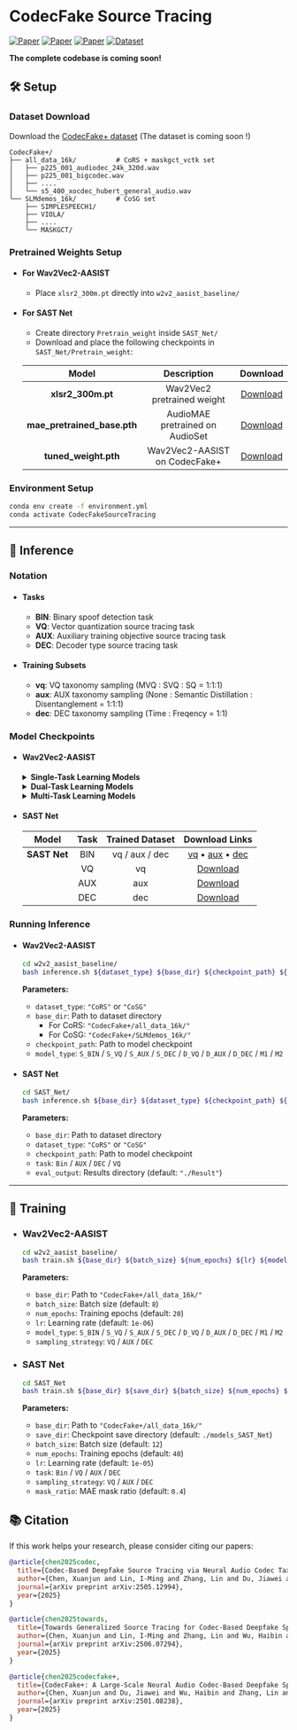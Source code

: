 # CodecFake Source Tracing

[![Paper](https://img.shields.io/badge/arXiv-2505.12994-b31b1b.svg)](https://arxiv.org/abs/2505.12994)
[![Paper](https://img.shields.io/badge/arXiv-2506.07294-b31b1b.svg)](https://arxiv.org/abs/2506.07294)
[![Paper](https://img.shields.io/badge/arXiv-2501.08238-b31b1b.svg)](https://arxiv.org/abs/2501.08238)
[![Dataset](https://img.shields.io/badge/Dataset-CodecFake+-blue.svg)](https://github.com/ResponsibleGenAI/CodecFake-Plus-Dataset)



**The complete codebase is coming soon!**


## 🛠️ Setup

###  Dataset Download

Download the [CodecFake+ dataset](https://github.com/ResponsibleGenAI/CodecFake-Plus-Dataset) (The dataset is coming soon !)

```
CodecFake+/
├── all_data_16k/          # CoRS + maskgct_vctk set
│   ├── p225_001_audiodec_24k_320d.wav
│   ├── p225_001_bigcodec.wav
│   ├── ....
│   └── s5_400_xocdec_hubert_general_audio.wav
└── SLMdemos_16k/          # CoSG set
    ├── SIMPLESPEECH1/     
    ├── VIOLA/
    ├── ....
    └── MASKGCT/
```

###  Pretrained Weights Setup

- #### For Wav2Vec2-AASIST
    - Place `xlsr2_300m.pt` directly into `w2v2_aasist_baseline/`

- #### For SAST Net
    - Create directory `Pretrain_weight` inside `SAST_Net/`
    - Download and place the following checkpoints in `SAST_Net/Pretrain_weight`:
    
    | Model | Description | Download |
    |:-----:|:-----------:|:--------:|
    | **xlsr2_300m.pt** | Wav2Vec2 pretrained weight | [ Download](https://huggingface.co/CodecFake/CodecFake_Source_Tracing/blob/main/model_checkpoints/Pretrain_weight/xlsr2_300m.pt) |
    | **mae_pretrained_base.pth** | AudioMAE pretrained on AudioSet | [ Download](https://huggingface.co/CodecFake/CodecFake_Source_Tracing/blob/main/model_checkpoints/Pretrain_weight/mae_pretrained_base.pth) |
    | **tuned_weight.pth** | Wav2Vec2-AASIST on CodecFake+ | [ Download](https://huggingface.co/CodecFake/CodecFake_Source_Tracing/blob/main/model_checkpoints/Pretrain_weight/tuned_weight.pth) |

### Environment Setup

```bash
conda env create -f environment.yml
conda activate CodecFakeSourceTracing
```

---

## 🚀 Inference

###  Notation

- #### **Tasks**
    - **BIN**: Binary spoof detection task
    - **VQ**: Vector quantization source tracing task  
    - **AUX**: Auxiliary training objective source tracing task
    - **DEC**: Decoder type source tracing task

- #### **Training Subsets** 
    - **vq**: VQ taxonomy sampling (MVQ : SVQ : SQ = 1:1:1)
    - **aux**: AUX taxonomy sampling (None : Semantic Distillation : Disentanglement = 1:1:1)  
    - **dec**: DEC taxonomy sampling (Time : Freqency = 1:1)

###  Model Checkpoints

- #### **Wav2Vec2-AASIST**

    <details>
    <summary><strong> Single-Task Learning Models</strong></summary>
    
    | Model | Task | Trained Dataset | Download Links |
    |:-----:|:----:|:---------------:|:--------------:|
    | **S_BIN** | BIN | vq / aux / dec | [vq](https://huggingface.co/CodecFake/CodecFake_Source_Tracing/blob/main/model_checkpoints/Wav2Vec2_baseline/S_BIN_VQ_bal.pth) • [aux](https://huggingface.co/CodecFake/CodecFake_Source_Tracing/blob/main/model_checkpoints/Wav2Vec2_baseline/S_BIN_AUX_bal.pth) • [dec](https://huggingface.co/CodecFake/CodecFake_Source_Tracing/blob/main/model_checkpoints/Wav2Vec2_baseline/S_BIN_DEC_bal.pth) |
    | **S_VQ** | VQ | vq | [ Download](https://huggingface.co/CodecFake/CodecFake_Source_Tracing/blob/main/model_checkpoints/Wav2Vec2_baseline/S_VQ.pth) |
    | **S_AUX** | AUX | aux | [ Download](https://huggingface.co/CodecFake/CodecFake_Source_Tracing/blob/main/model_checkpoints/Wav2Vec2_baseline/S_AUX.pth) |
    | **S_DEC** | DEC | dec | [Download](https://huggingface.co/CodecFake/CodecFake_Source_Tracing/blob/main/model_checkpoints/Wav2Vec2_baseline/S_DEC.pth) |
    
    </details>
    
    <details>
    <summary><strong>Dual-Task Learning Models</strong></summary>
    
    | Model | Task | Trained Dataset | Download Links |
    |:-----:|:----:|:---------------:|:--------------:|
    | **D_VQ** | BIN / VQ | vq | [Download](https://huggingface.co/CodecFake/CodecFake_Source_Tracing/blob/main/model_checkpoints/Wav2Vec2_baseline/D_VQ.pth) |
    | **D_AUX** | BIN / AUX | aux | [ Download](https://huggingface.co/CodecFake/CodecFake_Source_Tracing/blob/main/model_checkpoints/Wav2Vec2_baseline/D_AUX.pth) |
    | **D_DEC** | BIN / DEC | dec | [ Download](https://huggingface.co/CodecFake/CodecFake_Source_Tracing/blob/main/model_checkpoints/Wav2Vec2_baseline/D_DEC.pth) |
    
    </details>
    
    <details>
    <summary><strong> Multi-Task Learning Models</strong></summary>
    
    | Model | Task | Trained Dataset | Download Links |
    |:-----:|:----:|:---------------:|:--------------:|
    | **M1** | BIN / VQ / AUX / DEC | vq / aux / dec | [vq](https://huggingface.co/CodecFake/CodecFake_Source_Tracing/blob/main/model_checkpoints/Wav2Vec2_baseline/M1_VQ_bal.pth) • [aux](https://huggingface.co/CodecFake/CodecFake_Source_Tracing/blob/main/model_checkpoints/Wav2Vec2_baseline/M1_AUX_bal.pth) • [dec](https://huggingface.co/CodecFake/CodecFake_Source_Tracing/blob/main/model_checkpoints/Wav2Vec2_baseline/M1_DEC_bal.pth) |
    | **M2** | VQ / AUX / DEC | vq / aux / dec | [vq](https://huggingface.co/CodecFake/CodecFake_Source_Tracing/blob/main/model_checkpoints/Wav2Vec2_baseline/M2_VQ_bal.pth) • [aux](https://huggingface.co/CodecFake/CodecFake_Source_Tracing/blob/main/model_checkpoints/Wav2Vec2_baseline/M2_AUX_bal.pth) • [dec](https://huggingface.co/CodecFake/CodecFake_Source_Tracing/blob/main/model_checkpoints/Wav2Vec2_baseline/M2_DEC_bal.pth) |
    
    </details>

- #### **SAST Net**

    | Model | Task | Trained Dataset | Download Links |
    |:-----:|:----:|:---------------:|:--------------:|
    | **SAST Net** | BIN | vq / aux / dec | [vq](https://huggingface.co/CodecFake/CodecFake_Source_Tracing/blob/main/model_checkpoints/SAST_Net/SAST_Net_BIN_VQ_bal.pth) • [aux](https://huggingface.co/CodecFake/CodecFake_Source_Tracing/blob/main/model_checkpoints/SAST_Net/SAST_Net_BIN_AUX_bal.pth) • [dec](https://huggingface.co/CodecFake/CodecFake_Source_Tracing/blob/main/model_checkpoints/SAST_Net/SAST_Net_BIN_DEC_bal.pth) |
    | | VQ | vq | [ Download](https://huggingface.co/CodecFake/CodecFake_Source_Tracing/blob/main/model_checkpoints/SAST_Net/SAST_Net_VQ.pth) |
    | | AUX | aux | [ Download](https://huggingface.co/CodecFake/CodecFake_Source_Tracing/blob/main/model_checkpoints/SAST_Net/SAST_Net_AUX.pth) |
    | | DEC | dec | [ Download](https://huggingface.co/CodecFake/CodecFake_Source_Tracing/blob/main/model_checkpoints/SAST_Net/SAST_Net_DEC.pth) |

###  Running Inference

- #### **Wav2Vec2-AASIST**

    ```bash
    cd w2v2_aasist_baseline/
    bash inference.sh ${dataset_type} ${base_dir} ${checkpoint_path} ${model_type}
    ```
    
    **Parameters:**
    - `dataset_type`: `"CoRS"` or `"CoSG"`
    - `base_dir`: Path to dataset directory
      - For CoRS: `"CodecFake+/all_data_16k/"`
      - For CoSG: `"CodecFake+/SLMdemos_16k/"`
    - `checkpoint_path`: Path to model checkpoint
    - `model_type`: `S_BIN` / `S_VQ` / `S_AUX` / `S_DEC` / `D_VQ` / `D_AUX` / `D_DEC` / `M1` / `M2`

- #### **SAST Net**

    ```bash
    cd SAST_Net/
    bash inference.sh ${base_dir} ${dataset_type} ${checkpoint_path} ${task} ${eval_output}
    ```
    
    **Parameters:**
    - `base_dir`: Path to dataset directory
    - `dataset_type`: `"CoRS"` or `"CoSG"`
    - `checkpoint_path`: Path to model checkpoint
    - `task`: `Bin` / `AUX` / `DEC` / `VQ`
    - `eval_output`: Results directory (default: `"./Result"`)

---

## 🎯 Training

- ### **Wav2Vec2-AASIST**

    ```bash
    cd w2v2_aasist_baseline/
    bash train.sh ${base_dir} ${batch_size} ${num_epochs} ${lr} ${model_type} ${sampling_strategy}
    ```

    **Parameters:**
    - `base_dir`: Path to `"CodecFake+/all_data_16k/"`
    - `batch_size`: Batch size (default: `8`)
    - `num_epochs`: Training epochs (default: `20`)
    - `lr`: Learning rate (default: `1e-06`)
    - `model_type`: `S_BIN` / `S_VQ` / `S_AUX` / `S_DEC` / `D_VQ` / `D_AUX` / `D_DEC` / `M1` / `M2`
    - `sampling_strategy`: `VQ` / `AUX` / `DEC`

- ### **SAST Net**

    ```bash
    cd SAST_Net
    bash train.sh ${base_dir} ${save_dir} ${batch_size} ${num_epochs} ${lr} ${task} ${sampling_strategy} ${mask_ratio}
    ```
    
    **Parameters:**
    - `base_dir`: Path to `"CodecFake+/all_data_16k/"`
    - `save_dir`: Checkpoint save directory (default: `./models_SAST_Net`)
    - `batch_size`: Batch size (default: `12`)
    - `num_epochs`: Training epochs (default: `40`)
    - `lr`: Learning rate (default: `1e-05`)
    - `task`: `Bin` / `VQ` / `AUX` / `DEC`
    - `sampling_strategy`: `VQ` / `AUX` / `DEC`
    - `mask_ratio`: MAE mask ratio (default: `0.4`)



## 📚 Citation

If this work helps your research, please consider citing our papers:

```bibtex
@article{chen2025codec,
  title={Codec-Based Deepfake Source Tracing via Neural Audio Codec Taxonomy},
  author={Chen, Xuanjun and Lin, I-Ming and Zhang, Lin and Du, Jiawei and Wu, Haibin and Lee, Hung-yi and Jang, Jyh-Shing Roger Jang},
  journal={arXiv preprint arXiv:2505.12994},
  year={2025}
}

@article{chen2025towards,
  title={Towards Generalized Source Tracing for Codec-Based Deepfake Speech},
  author={Chen, Xuanjun and Lin, I-Ming and Zhang, Lin and Wu, Haibin and Lee, Hung-yi and Jang, Jyh-Shing Roger Jang},
  journal={arXiv preprint arXiv:2506.07294},
  year={2025}
}

@article{chen2025codecfake+,
  title={CodecFake+: A Large-Scale Neural Audio Codec-Based Deepfake Speech Dataset},
  author={Chen, Xuanjun and Du, Jiawei and Wu, Haibin and Zhang, Lin and Lin, I and Chiu, I and Ren, Wenze and Tseng, Yuan and Tsao, Yu and Jang, Jyh-Shing Roger and others},
  journal={arXiv preprint arXiv:2501.08238},
  year={2025}
}
```
